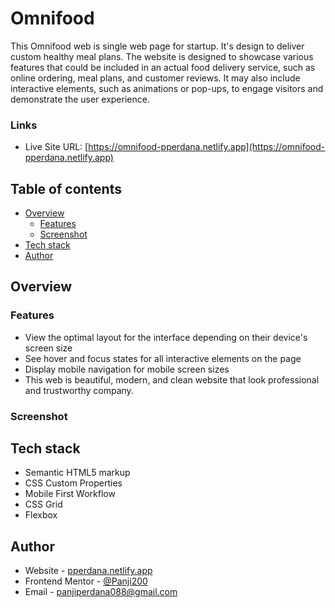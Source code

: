 # Omnifood

This Omnifood web is single web page for startup. It's design to deliver custom healthy meal plans. The website is designed to showcase various features that could be included in an actual food delivery service, such as online ordering, meal plans, and customer reviews. It may also include interactive elements, such as animations or pop-ups, to engage visitors and demonstrate the user experience.

### Links

- Live Site URL: [https://omnifood-pperdana.netlify.app](https://omnifood-pperdana.netlify.app)

## Table of contents
  - [Overview](#overview)
    - [Features](#features)
    - [Screenshot](#screenshot)
  - [Tech stack](#tech-stack)
  - [Author](#author)

## Overview

### Features

- View the optimal layout for the interface depending on their device's screen size
- See hover and focus states for all interactive elements on the page
- Display mobile navigation for mobile screen sizes
- This web is beautiful, modern, and clean website that look professional and trustworthy company.

### Screenshot

<!-- ![](./design/desktop-preview.jpg) -->

## Tech stack

- Semantic HTML5 markup
- CSS Custom Properties
- Mobile First Workflow
- CSS Grid
- Flexbox


## Author

- Website - [pperdana.netlify.app](https://pperdana.netlify.app)
- Frontend Mentor - [@Panji200](https://www.frontendmentor.io/profile/Panji200)
- Email - panjiperdana088@gmail.com
